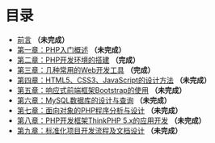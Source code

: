 # 目录

* [前言](SUMMARY.md) **（未完成）**
* [第一章：PHP入门概述](Chapter1/README.md) **（未完成）**
* [第二章：PHP开发环境的搭建](Chapter2/README.md) **（完成）**
* [第三章：几种常用的Web开发工具](Chapter3/README.md) **（完成）**
* [第四章：HTML5、CSS3、JavaScript的设计方法](Chapter4/README.md) **（未完成）**
* [第五章：响应式前端框架Bootstrap的使用](Chapter5/README.md) **（未完成）**
* [第六章：MySQL数据库的设计与查询](Chapter6/README.md) **（未完成）**
* [第七章：面向对象的PHP程序分析与设计](Chapter7/README.md) **（未完成）**
* [第八章：PHP开发框架ThinkPHP 5.x的应用开发](Chapter8/README.md) **（未完成）**
* [第九章：标准化项目开发流程及文档设计](Chapter9/README.md) **（未完成）**



